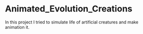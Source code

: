 # Animated_Evolution_Creations
In this project I tried to simulate life of artificial creatures and make animation it.
